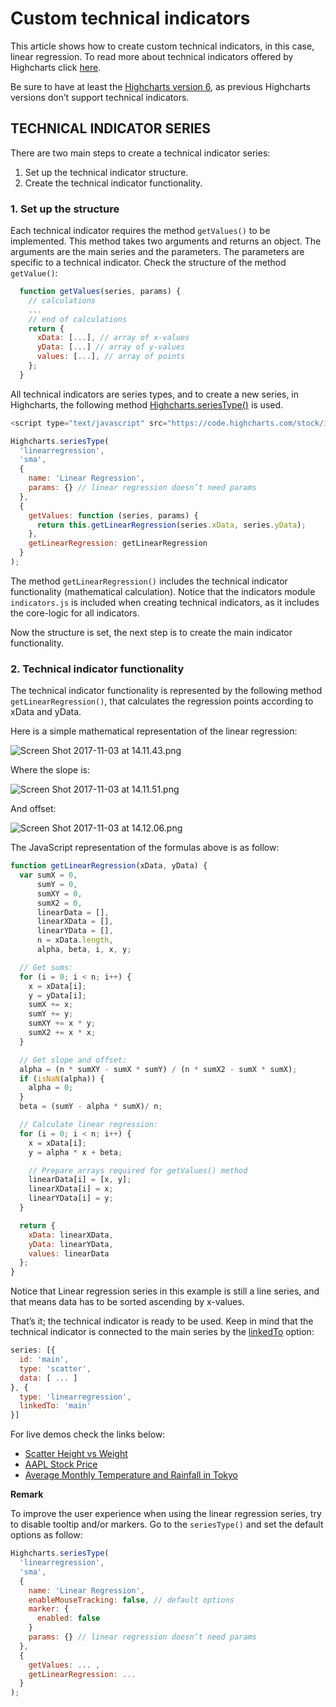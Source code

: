 Custom technical indicators
===

This article shows how to create custom technical indicators, in this case, linear regression. To read more about technical indicators offered by Highcharts click [here](https://www.highcharts.com/docs/stock/technical-indicator-series).

Be sure to have at least the [Highcharts version 6](https://www.highcharts.com/blog/news/announcing-highcharts-6/), as previous Highcharts versions don’t support technical indicators.

TECHNICAL INDICATOR SERIES
--------------------------

There are two main steps to create a technical indicator series:

1.  Set up the technical indicator structure.
2.  Create the technical indicator functionality.

### 1. Set up the structure

Each technical indicator requires the method `getValues()` to be implemented. This method takes two arguments and returns an object. The arguments are the main series and the parameters. The parameters are specific to a technical indicator. Check the structure of the method `getValue()`:

```js
  function getValues(series, params) {
    // calculations
    ...
    // end of calculations
    return {
      xData: [...], // array of x-values
      yData: [...] // array of y-values
      values: [...], // array of points
    };
  }
```

All technical indicators are series types, and to create a new series, in Highcharts, the following method [Highcharts.seriesType()](https://api.highcharts.com/class-reference/Highcharts.html#seriesType) is used.

```js
<script type="text/javascript" src="https://code.highcharts.com/stock/indicators/indicators.js"></script>

Highcharts.seriesType(
  'linearregression',
  'sma',
  {
    name: 'Linear Regression',
    params: {} // linear regression doesn’t need params
  },
  {
    getValues: function (series, params) {
      return this.getLinearRegression(series.xData, series.yData);
    },
    getLinearRegression: getLinearRegression
  }
);
```
    

The method `getLinearRegression()` includes the technical indicator functionality (mathematical calculation). Notice that the indicators module `indicators.js` is included when creating technical indicators, as it includes the core-logic for all indicators.

Now the structure is set, the next step is to create the main indicator functionality.

### 2. Technical indicator functionality

The technical indicator functionality is represented by the following method `getLinearRegression()`, that calculates the regression points according to xData and yData.

Here is a simple mathematical representation of the linear regression:

![Screen Shot 2017-11-03 at 14.11.43.png](https://lh6.googleusercontent.com/8NvDcqjObGTJGu-fuCMAcfWFK8OwOsOO65LmuJobonUW0sueqSeW4whnWOLWmHrC4tqvgpvfzNgSrurM6cSFOuvE7anlKHPEI1xoz9uHh2BRTVEv1woPHaL9Xqv0VAhXoCxBLZdI)

Where the slope is: 

![Screen Shot 2017-11-03 at 14.11.51.png](https://lh4.googleusercontent.com/Owfqf0RgAgMeOQIsjt6oGyhUpEVC2U0tJq1oyc-J8Ney01UN-WLutwXxGbEpClkGBQNLaZ2FHtm4oSegZmg5clvlsBl9LiAWAVPpgb8oWoE06s7h8SO8LYU6seepsdkyxCFhq8AU)

And offset:

![Screen Shot 2017-11-03 at 14.12.06.png](https://lh3.googleusercontent.com/oACfBFWV5gm7yPq6kUoPGJkPbdntUnjOVqRON491vVA77WbvS294c8kTEshlzPbu7Yoo1zoUeqP5afr2WfxBUhgUIwFO2uojZWlGlFy1nQBa2KjF7HfF_cPEHTRjUS9U1lyyUZ0g)

The JavaScript representation of the formulas above is as follow:

```js
function getLinearRegression(xData, yData) {
  var sumX = 0,
      sumY = 0,
      sumXY = 0,
      sumX2 = 0,
      linearData = [],
      linearXData = [],
      linearYData = [],
      n = xData.length,
      alpha, beta, i, x, y;

  // Get sums:
  for (i = 0; i < n; i++) {
    x = xData[i];
    y = yData[i];
    sumX += x;
    sumY += y;
    sumXY += x * y;
    sumX2 += x * x;
  }

  // Get slope and offset:
  alpha = (n * sumXY - sumX * sumY) / (n * sumX2 - sumX * sumX);
  if (isNaN(alpha)) {
    alpha = 0;
  }
  beta = (sumY - alpha * sumX)/ n;

  // Calculate linear regression:
  for (i = 0; i < n; i++) {
    x = xData[i];
    y = alpha * x + beta;

    // Prepare arrays required for getValues() method
    linearData[i] = [x, y];
    linearXData[i] = x;
    linearYData[i] = y;
  }

  return {
    xData: linearXData,
    yData: linearYData,
    values: linearData
  };
}
```

Notice that Linear regression series in this example is still a line series, and that means data has to be sorted ascending by x-values.

That’s it; the technical indicator is ready to be used. Keep in mind that the technical indicator is connected to the main series by the [linkedTo](https://api.highcharts.com/highstock/plotOptions.sma.linkedTo) option:

```js
series: [{
  id: 'main',
  type: 'scatter',
  data: [ ... ]
}, {
  type: 'linearregression',
  linkedTo: 'main'
}]
```
    

For live demos check the links below:

*   [Scatter Height vs Weight](https://jsfiddle.net/gh/get/library/pure/highcharts/highcharts/tree/master/samples/stock/indicators/custom-regression-scatter/)
*   [AAPL Stock Price](https://jsfiddle.net/gh/get/library/pure/highcharts/highcharts/tree/master/samples/stock/indicators/custom-regression-aapl/)
*   [Average Monthly Temperature and Rainfall in Tokyo](https://jsfiddle.net/gh/get/library/pure/highcharts/highcharts/tree/master/samples/stock/indicators/custom-regression-column/)

**Remark**

To improve the user experience when using the linear regression series, try to disable tooltip and/or markers. Go to the `seriesType()` and set the default options as follow:

```js
Highcharts.seriesType(
  'linearregression',
  'sma',
  {
    name: 'Linear Regression',
    enableMouseTracking: false, // default options
    marker: {
      enabled: false
    }
    params: {} // linear regression doesn’t need params
  },
  {
    getValues: ... ,
    getLinearRegression: ...
  }
);
```